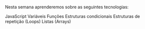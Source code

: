 Nesta semana aprenderemos sobre as seguintes tecnologias:

JavaScript
Variáveis
Funções
Estruturas condicionais
Estruturas de repetição (Loops)
Listas (Arrays)
